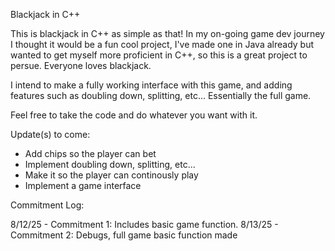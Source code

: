 Blackjack in C++

This is blackjack in C++ as simple as that! In my on-going game dev journey I thought it would be a fun cool project, I've made one in Java already but wanted to get myself more proficient in C++, so this is a great project to persue. Everyone loves blackjack.

I intend to make a fully working interface with this game, and adding features such as doubling down, splitting, etc... Essentially the full game. 

Feel free to take the code and do whatever you want with it. 

Update(s) to come: 
- Add chips so the player can bet
- Implement doubling down, splitting, etc...
- Make it so the player can continously play
- Implement a game interface

Commitment Log: 

8/12/25 - Commitment 1: Includes basic game function. 
8/13/25 - Commitment 2: Debugs, full game basic function made